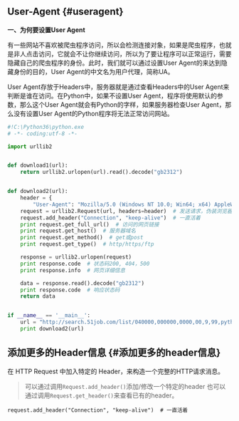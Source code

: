 ## User-Agent {#useragent}

**一、为何要设置User Agent**

有一些网站不喜欢被爬虫程序访问，所以会检测连接对象，如果是爬虫程序，也就是非人点击访问，它就会不让你继续访问，所以为了要让程序可以正常运行，需要隐藏自己的爬虫程序的身份。此时，我们就可以通过设置User Agent的来达到隐藏身份的目的，User Agent的中文名为用户代理，简称UA。

User Agent存放于Headers中，服务器就是通过查看Headers中的User Agent来判断是谁在访问。在Python中，如果不设置User Agent，程序将使用默认的参数，那么这个User Agent就会有Python的字样，如果服务器检查User Agent，那么没有设置User Agent的Python程序将无法正常访问网站。

```py
#!C:\Python36\python.exe
# -*- coding:utf-8 -*-

import urllib2


def download1(url):
    return urllib2.urlopen(url).read().decode("gb2312")


def download2(url):
    header = {
        "User-Agent": "Mozilla/5.0 (Windows NT 10.0; Win64; x64) AppleWebKit/537.36 (KHTML, like Gecko) Chrome/61.0.3163.79 Safari/537.36"}
    request = urllib2.Request(url, headers=header)  # 发送请求，伪装浏览器访问
    request.add_header("Connection", "keep-alive")  # 一直活着
    print request.get_full_url()  # 访问的网页链接
    print request.get_host()  # 服务器域名
    print request.get_method()  # get或post
    print request.get_type()  # http/https/ftp

    response = urllib2.urlopen(request)
    print response.code  # 状态码200, 404，500
    print response.info  # 网页详细信息

    data = response.read().decode("gb2312")
    print response.code  # 响应状态码
    return data


if __name__ == '__main__':
    url = "http://search.51job.com/list/040000,000000,0000,00,9,99,python,2,1.html?lang=c&stype=&postchannel=0000&workyear=99&cotype=99&degreefrom=99&jobterm=99&companysize=99&providesalary=99&lonlat=0%2C0&radius=-1&ord_field=0&confirmdate=9&fromType=&dibiaoid=0&address=&line=&specialarea=00&from=&welfare="
    print download2(url)
```

## 添加更多的Header信息 {#添加更多的header信息}

在 HTTP Request 中加入特定的 Header，来构造一个完整的HTTP请求消息。

> 可以通过调用`Request.add_header()`添加/修改一个特定的header 也可以通过调用`Request.get_header()`来查看已有的header。

```
request.add_header("Connection", "keep-alive")  # 一直活着
```



